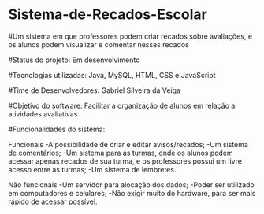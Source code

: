 # Sistema-de-Recados-Escolar

#Um sistema em que professores podem criar recados sobre avaliações, e os alunos podem visualizar e comentar nesses recados

#Status do projeto: Em desenvolvimento

#Tecnologias utilizadas: Java, MySQL, HTML, CSS e JavaScript

#Time de Desenvolvedores: Gabriel Silveira da Veiga

#Objetivo do software: Facilitar a organização de alunos em relação a atividades avaliativas

#Funcionalidades do sistema:

Funcionais
-A possibilidade de criar e editar avisos/recados;
-Um sistema de comentários;
-Um sistema para as turmas, onde os alunos podem acessar apenas recados de sua turma, e os professores possui um livre acesso entre as turmas;
-Um sistema de lembretes.

Não funcionais
-Um servidor para alocação dos dados;
-Poder ser utilizado em computadores e celulares;
-Não exigir muito do hardware, para ser mais rápido de acessar possível.
